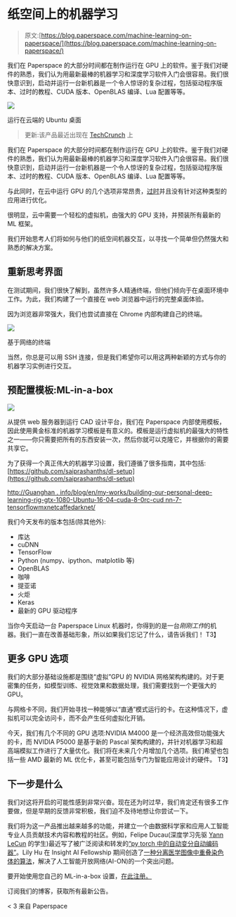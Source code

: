 # 纸空间上的机器学习

> 原文:[https://blog.paperspace.com/machine-learning-on-paperspace/](https://blog.paperspace.com/machine-learning-on-paperspace/)

我们在 Paperspace 的大部分时间都在制作运行在 GPU 上的软件。鉴于我们对硬件的熟悉，我们认为用最新最棒的机器学习和深度学习软件入门会很容易。我们很快意识到，启动并运行一台新机器是一个令人惊讶的复杂过程，包括驱动程序版本、过时的教程、CUDA 版本、OpenBLAS 编译、Lua 配置等等。

![](../Images/0fb62ed18d6ce622f2bca7b9abfd3994.png)

运行在云端的 Ubuntu 桌面

> 更新:该产品最近出现在 [TechCrunch](https://techcrunch.com/2017/05/03/paperspace-launches-gpu-powered-virtual-machines-loaded-with-tools-for-data-scientists/) 上

我们在 Paperspace 的大部分时间都在制作运行在 GPU 上的软件。鉴于我们对硬件的熟悉，我们认为用最新最棒的机器学习和深度学习软件入门会很容易。我们很快意识到，启动并运行一台新机器是一个令人惊讶的复杂过程，包括驱动程序版本、过时的教程、CUDA 版本、OpenBLAS 编译、Lua 配置等等。

与此同时，在云中运行 GPU 的几个选项非常昂贵，[过时](http://www.infoworld.com/article/3126076/artificial-intelligence/aws-machine-learning-vms-go-faster-but-not-forward.html)并且没有针对这种类型的应用进行优化。

很明显，云中需要一个轻松的虚拟机，由强大的 GPU 支持，并预装所有最新的 ML 框架。

我们开始思考人们将如何与他们的纸空间机器交互，以寻找一个简单但仍然强大和熟悉的解决方案。

## 重新思考界面

在测试期间，我们很快了解到，虽然许多人精通终端，但他们倾向于在桌面环境中工作。为此，我们构建了一个直接在 web 浏览器中运行的完整桌面体验。

因为浏览器非常强大，我们也尝试直接在 Chrome 内部构建自己的终端。

![](../Images/128e5fc66e42b3dd47d91b293a24f9bd.png)

基于网络的终端

当然，你总是可以用 SSH 连接，但是我们希望你可以用这两种新颖的方式与你的机器学习实例进行交互。

## 预配置模板:ML-in-a-box

![](../Images/6fdeb821763eedb2caf8bbc0e7b0d8a7.png)

从提供 web 服务器到运行 CAD 设计平台，我们在 Paperspace 内部使用模板，因此使用黄金标准的机器学习模板是有意义的。模板是运行虚拟机的最强大的特性之一——你只需要把所有的东西安装一次，然后你就可以克隆它，并根据你的需要共享它。

为了获得一个真正伟大的机器学习设置，我们遵循了很多指南，其中包括:
[https://github.com/saiprashanths/dl-setup](https://github.com/saiprashanths/dl-setup)

[http://Guanghan . info/blog/en/my-works/building-our-personal-deep-learning-rig-gtx-1080-Ubuntu-16-04-cuda-8-0rc-cud nn-7-tensorflowmxnetcaffedarknet/](http://guanghan.info/blog/en/my-works/building-our-personal-deep-learning-rig-gtx-1080-ubuntu-16-04-cuda-8-0rc-cudnn-7-tensorflowmxnetcaffedarknet/)

我们今天发布的版本包括(除其他外):

*   库达
*   cuDNN
*   TensorFlow
*   Python (numpy、ipython、matplotlib 等)
*   OpenBLAS
*   咖啡
*   提亚诺
*   火炬
*   Keras
*   最新的 GPU 驱动程序

当你今天启动一台 Paperspace Linux 机器时，你得到的是一台*刚刚工作*的机器。我们一直在改善基础形象，所以如果我们忘记了什么，请告诉我们！
T3】

## 更多 GPU 选项

我们的大部分基础设施都是围绕“虚拟”GPU 的 NVIDIA 网格架构构建的。对于更密集的任务，如模型训练、视觉效果和数据处理，我们需要找到一个更强大的 GPU。

与网格卡不同，我们开始寻找一种能够以“直通”模式运行的卡。在这种情况下，虚拟机可以完全访问卡，而不会产生任何虚拟化开销。

今天，我们有几个不同的 GPU 选项:NVIDIA M4000 是一个经济高效但功能强大的卡，而 NVIDIA P5000 是基于新的 Pascal 架构构建的，并针对机器学习和超高端模拟工作进行了大量优化。我们将在未来几个月增加几个选项。我们希望也包括一些 AMD 最新的 ML 优化卡，甚至可能包括专门为智能应用设计的硬件。
T3】

## 下一步是什么

我们对这将开启的可能性感到非常兴奋。现在还为时过早，我们肯定还有很多工作要做，但是早期的反馈非常积极，我们迫不及待地想让你尝试一下。

我们将为这一产品推出越来越多的功能，并建立一个由数据科学家和应用人工智能专业人员贡献技术内容和教程的社区。例如，Felipe Ducau(深度学习先驱 [Yann LeCun](https://en.wikipedia.org/wiki/Yann_LeCun) 的学生)最近写了被广泛阅读和转发的[“py torch 中的自动变分自动编码器”](https://blog.paperspace.com/adversarial-autoencoders-with-pytorch/)。Lily Hu 在 Insight AI Fellowship 期间创造了[一种分离医学图像中重叠染色体的算法](https://blog.insightdatascience.com/separating-overlapping-chromosomes-with-deep-learning-based-image-segmentation-22f97afd3283)，解决了人工智能开放网络(AI-ON)的一个突出问题。

要开始使用您自己的 ML-in-a-box 设置，[在此注册。](https://www.paperspace.com/account/signup?utm-campaign=mlblog)

订阅我们的博客，获取所有最新公告。

< 3 来自 Paperspace